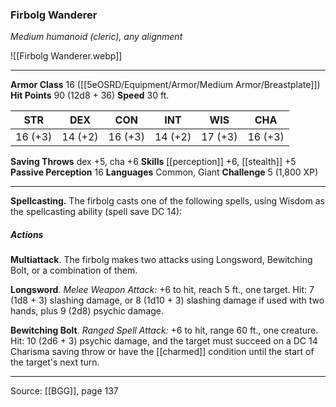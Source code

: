 ### Firbolg Wanderer
_Medium humanoid (cleric), any alignment_

![[Firbolg Wanderer.webp]]




---

**Armor Class** 16 ([[5eOSRD/Equipment/Armor/Medium Armor/Breastplate]])
**Hit Points** 90 (12d8 + 36)
**Speed** 30 ft.

| STR     | DEX     | CON     | INT     | WIS     | CHA     |
|---------|---------|---------|---------|---------|---------|
| 16 (+3) | 14 (+2) | 16 (+3) | 14 (+2) | 17 (+3) | 16 (+3) |

**Saving Throws** dex +5, cha +6
**Skills** [[perception]] +6, [[stealth]] +5
**Passive Perception** 16
**Languages** Common, Giant
**Challenge** 5 (1,800 XP)

---

**Spellcasting.** The firbolg casts one of the following spells, using Wisdom as the spellcasting ability (spell save DC 14):

##### Actions
**Multiattack**. The firbolg makes two attacks using Longsword, Bewitching Bolt, or a combination of them.

**Longsword**. _Melee Weapon Attack:_ +6 to hit, reach 5 ft., one target. Hit: 7 (1d8 + 3) slashing damage, or 8 (1d10 + 3) slashing damage if used with two hands, plus 9 (2d8) psychic damage.

**Bewitching Bolt**. _Ranged Spell Attack:_ +6 to hit, range 60 ft., one creature. Hit: 10 (2d6 + 3) psychic damage, and the target must succeed on a DC 14 Charisma saving throw or have the [[charmed]] condition until the start of the target's next turn.


---

Source: [[BGG]], page 137